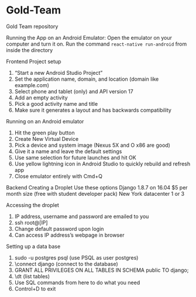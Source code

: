 # Gold-Team
Gold Team repository

Running the App on an Android Emulator:
Open the emulator on your computer and turn it on.
Run the command
`react-native run-android`
from inside the directory


Frontend
Project setup
1. “Start a new Android Studio Project”
2. Set the application name, domain, and location (domain like example.com)
3. Select phone and tablet (only) and API version 17
4. Add an empty activity
5. Pick a good activity name and title
6. Make sure it generates a layout and has backwards compatibility

Running on an Android emulator
1. Hit the green play button
2. Create New Virtual Device
3. Pick a device and system image (Nexus 5X and O x86 are good)
4. Give it a name and leave the default settings
5. Use same selection for future launches and hit OK
6. Use yellow lightning icon in Android Studio to quickly rebuild and refresh app
7. Close emulator entirely with Cmd+Q



Backend
Creating a Droplet
Use these options
  Django 1.8.7 on 16.04
  $5 per month size (free with student developer pack)
  New York datacenter 1 or 3

Accessing the droplet
1. IP address, username and password are emailed to you
2. ssh root@[IP]
3. Change default password upon login
4. Can access IP address’s webpage in browser


Setting up a data base
1. sudo -u postgres psql (use PSQL as user postgres)
2. \connect django (connect to the database)
3. GRANT ALL PRIVILEGES ON ALL TABLES IN SCHEMA public TO django;
4. \dt (list tables)
5. Use SQL commands from here to do what you need
6. Control+D to exit

